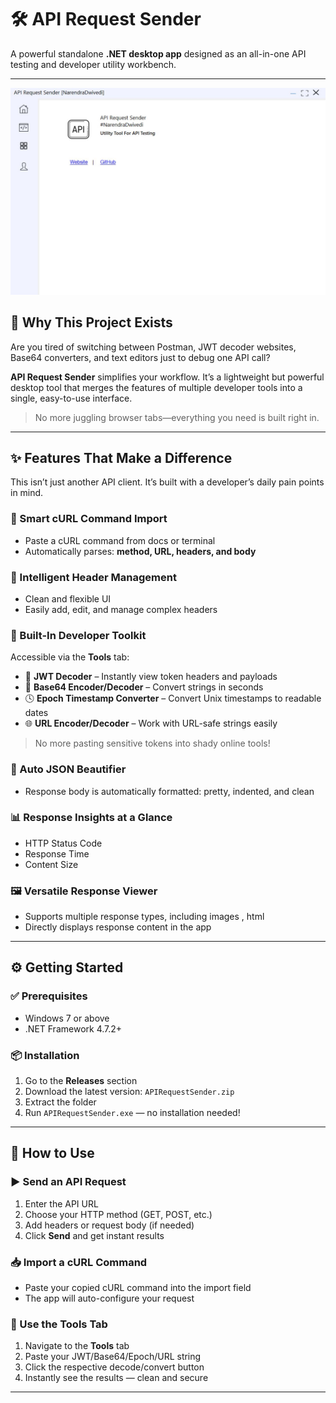 # 🛠️ API Request Sender

A powerful standalone **.NET desktop app** designed as an all-in-one API testing and developer utility workbench.

---
![API Request Sender Screenshot](apirequestsender.JPG)

## 🚀 Why This Project Exists

Are you tired of switching between Postman, JWT decoder websites, Base64 converters, and text editors just to debug one API call?

**API Request Sender** simplifies your workflow. It’s a lightweight but powerful desktop tool that merges the features of multiple developer tools into a single, easy-to-use interface.

> No more juggling browser tabs—everything you need is built right in.

---

## ✨ Features That Make a Difference

This isn’t just another API client. It’s built with a developer’s daily pain points in mind.

### 🔁 Smart cURL Command Import

- Paste a cURL command from docs or terminal
- Automatically parses: **method, URL, headers, and body**

### 🧠 Intelligent Header Management

- Clean and flexible UI
- Easily add, edit, and manage complex headers

### 🧰 Built-In Developer Toolkit

Accessible via the **Tools** tab:

- 🔐 **JWT Decoder** – Instantly view token headers and payloads  
- 🧬 **Base64 Encoder/Decoder** – Convert strings in seconds  
- 🕓 **Epoch Timestamp Converter** – Convert Unix timestamps to readable dates  
- 🌐 **URL Encoder/Decoder** – Work with URL-safe strings easily  

> No more pasting sensitive tokens into shady online tools!

### 🧹 Auto JSON Beautifier

- Response body is automatically formatted: pretty, indented, and clean

### 📊 Response Insights at a Glance

- HTTP Status Code  
- Response Time  
- Content Size

### 🖼️ Versatile Response Viewer

- Supports multiple response types, including images , html
- Directly displays response content in the app

---

## ⚙️ Getting Started

### ✅ Prerequisites

- Windows 7 or above  
- .NET Framework 4.7.2+

### 📦 Installation

1. Go to the **Releases** section
2. Download the latest version: `APIRequestSender.zip`
3. Extract the folder
4. Run `APIRequestSender.exe` — no installation needed!

---

## 📖 How to Use

### ▶️ Send an API Request

1. Enter the API URL  
2. Choose your HTTP method (GET, POST, etc.)  
3. Add headers or request body (if needed)  
4. Click **Send** and get instant results

### 📥 Import a cURL Command

- Paste your copied cURL command into the import field
- The app will auto-configure your request

### 🧰 Use the Tools Tab

1. Navigate to the **Tools** tab  
2. Paste your JWT/Base64/Epoch/URL string  
3. Click the respective decode/convert button  
4. Instantly see the results — clean and secure

---
